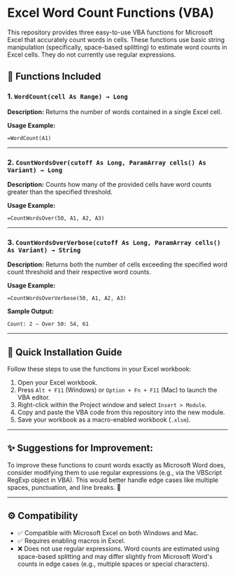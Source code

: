 # Excel Word Count Functions (VBA)

This repository provides three easy-to-use VBA functions for Microsoft Excel that accurately count words in cells. These functions use basic string manipulation (specifically, space-based splitting) to estimate word counts in Excel cells. They do not currently use regular expressions.

## 📌 Functions Included

### 1. `WordCount(cell As Range) → Long`

**Description:**
Returns the number of words contained in a single Excel cell.

**Usage Example:**
```excel
=WordCount(A1)
```

---

### 2. `CountWordsOver(cutoff As Long, ParamArray cells() As Variant) → Long`

**Description:**
Counts how many of the provided cells have word counts greater than the specified threshold.

**Usage Example:**
```excel
=CountWordsOver(50, A1, A2, A3)
```

---

### 3. `CountWordsOverVerbose(cutoff As Long, ParamArray cells() As Variant) → String`

**Description:**
Returns both the number of cells exceeding the specified word count threshold and their respective word counts.

**Usage Example:**
```excel
=CountWordsOverVerbose(50, A1, A2, A3)
```

**Sample Output:**
```
Count: 2 — Over 50: 54, 61
```

---

## 🚀 Quick Installation Guide

Follow these steps to use the functions in your Excel workbook:

1. Open your Excel workbook.
2. Press `Alt + F11` (Windows) or `Option + Fn + F11` (Mac) to launch the VBA editor.
3. Right-click within the Project window and select `Insert > Module`.
4. Copy and paste the VBA code from this repository into the new module.
5. Save your workbook as a macro-enabled workbook (`.xlsm`).

---
## ✨ Suggestions for Improvement:
To improve these functions to count words exactly as Microsoft Word does, consider modifying them to use regular expressions (e.g., via the VBScript RegExp object in VBA). This would better handle edge cases like multiple spaces, punctuation, and line breaks. 🧠

---

## ⚙️ Compatibility

- ✅ Compatible with Microsoft Excel on both Windows and Mac.
- ✅ Requires enabling macros in Excel.
- ❌ Does not use regular expressions. Word counts are estimated using space-based splitting and may differ slightly from Microsoft Word's counts in edge cases (e.g., multiple spaces or special characters).

